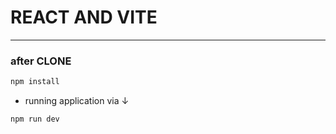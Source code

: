 # REACT AND VITE

---

### after CLONE

```bash
npm install
```

- running application via ↓

```bash
npm run dev
```
